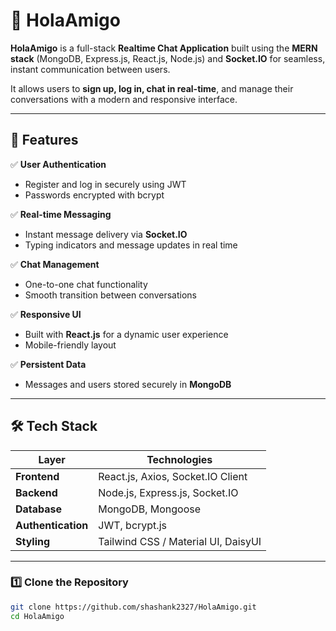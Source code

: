 # 💬 HolaAmigo

**HolaAmigo** is a full-stack **Realtime Chat Application** built using the **MERN stack** (MongoDB, Express.js, React.js, Node.js) and **Socket.IO** for seamless, instant communication between users.  

It allows users to **sign up, log in, chat in real-time**, and manage their conversations with a modern and responsive interface.  

---

## 🚀 Features

✅ **User Authentication**  
- Register and log in securely using JWT  
- Passwords encrypted with bcrypt  

✅ **Real-time Messaging**  
- Instant message delivery via **Socket.IO**  
- Typing indicators and message updates in real time  

✅ **Chat Management**  
- One-to-one chat functionality  
- Smooth transition between conversations  

✅ **Responsive UI**  
- Built with **React.js** for a dynamic user experience  
- Mobile-friendly layout  

✅ **Persistent Data**  
- Messages and users stored securely in **MongoDB**  

---

## 🛠️ Tech Stack

| Layer | Technologies |
|-------|---------------|
| **Frontend** | React.js, Axios, Socket.IO Client |
| **Backend** | Node.js, Express.js, Socket.IO |
| **Database** | MongoDB, Mongoose |
| **Authentication** | JWT, bcrypt.js |
| **Styling** | Tailwind CSS / Material UI, DaisyUI |

---


### 1️⃣ Clone the Repository
```bash
git clone https://github.com/shashank2327/HolaAmigo.git
cd HolaAmigo
